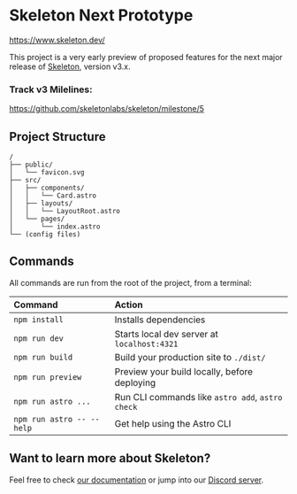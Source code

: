 # Skeleton Next Prototype

https://www.skeleton.dev/

This project is a very early preview of proposed features for the next major release of [Skeleton](https://www.skeleton.dev/), version v3.x.

### Track v3 Milelines:

https://github.com/skeletonlabs/skeleton/milestone/5

## Project Structure

```text
/
├── public/
│   └── favicon.svg
├── src/
│   ├── components/
│   │   └── Card.astro
│   ├── layouts/
│   │   └── LayoutRoot.astro
│   └── pages/
│       └── index.astro
└── (config files)
```

## Commands

All commands are run from the root of the project, from a terminal:

| Command                   | Action                                           |
| :------------------------ | :----------------------------------------------- |
| `npm install`             | Installs dependencies                            |
| `npm run dev`             | Starts local dev server at `localhost:4321`      |
| `npm run build`           | Build your production site to `./dist/`          |
| `npm run preview`         | Preview your build locally, before deploying     |
| `npm run astro ...`       | Run CLI commands like `astro add`, `astro check` |
| `npm run astro -- --help` | Get help using the Astro CLI                     |

## Want to learn more about Skeleton?

Feel free to check [our documentation](https://www.skeleton.dev/) or jump into our [Discord server](https://discord.gg/EXqV7W8MtYt).
